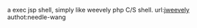 a exec jsp shell, simply like weevely php C/S shell.
url:[jweevely](https://github.com/needle-wang/jweevely)
authot:needle-wang

